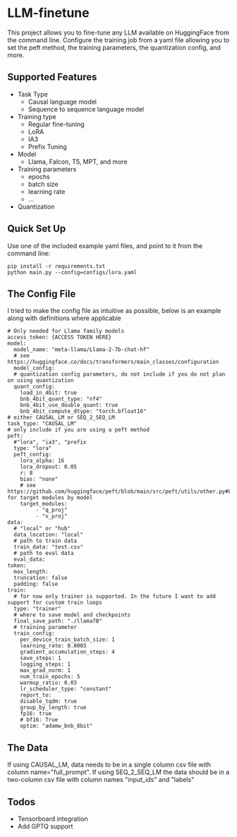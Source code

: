 # LLM-finetune

This project allows you to fine-tune any LLM available on HuggingFace from the command line. Configure the training job from a yaml file allowing you to set the peft method, the training parameters, the quantization config, and more.

## Supported Features

* Task Type
    * Causal language model
    * Sequence to sequence language model
* Training type
  * Regular fine-tuning
  * LoRA
  * IA3
  * Prefix Tuning
* Model
  * Llama, Falcon, T5, MPT, and more
* Training parameters
  * epochs
  * batch size
  * learning rate
  * ...
* Quantization
 

## Quick Set Up

Use one of the included example yaml files, and point to it from the command line:

```
pip install -r requirements.txt
python main.py --config=configs/lora.yaml
```

## The Config File

I tried to make the config file as intuitive as possible, below is an example along with definitions where applicable

```
# Only needed for Llama family models
access_token: {ACCESS TOKEN HERE}
model:
  model_name: "meta-llama/Llama-2-7b-chat-hf"
  # see https://huggingface.co/docs/transformers/main_classes/configuration
  model_config:
  # quantization config parameters, do not include if you do not plan on using quantization
  quant_config:
    load_in_4bit: true
    bnb_4bit_quant_type: "nf4"
    bnb_4bit_use_double_quant: true
    bnb_4bit_compute_dtype: "torch.bfloat16"
# either CAUSAL_LM or SEQ_2_SEQ_LM
task_type: "CAUSAL_LM"
# only include if you are using a peft method
peft:
  #"lora", "ia3", "prefix
  type: "lora"
  peft_config:
    lora_alpha: 16
    lora_dropout: 0.05
    r: 8
    bias: "none"
    # see https://github.com/huggingface/peft/blob/main/src/peft/utils/other.py#L202 for target modules by model
    target_modules:
         - "q_proj"
         - "v_proj"
data:
  # "local" or "hub"
  data_location: "local"
  # path to train data
  train_data: "test.csv"
  # path to eval data
  eval_data:
token:
  max_length:
  truncation: false
  padding: false
train:
  # for now only trainer is supported. In the future I want to add support for custom train loops
  type: "trainer"
  # where to save model and checkpoints
  final_save_path: "./llama7B"
  # training parameter
  train_config:
    per_device_train_batch_size: 1
    learning_rate: 0.0003
    gradient_accumulation_steps: 4
    save_steps: 1
    logging_steps: 1
    max_grad_norm: 1
    num_train_epochs: 5
    warmup_ratio: 0.03
    lr_scheduler_type: "constant"
    report_to:
    disable_tqdm: true
    group_by_length: true
    fp16: true
    # bf16: True
    optim: "adamw_bnb_8bit"
```

## The Data

If using CAUSAL_LM, data needs to be in a single column csv file with column name="full_prompt". 
If using SEQ_2_SEQ_LM the data should be in a two-column csv file with column names "input_ids" and "labels"

## Todos

* Tensorboard integration
* Add GPTQ support

  

